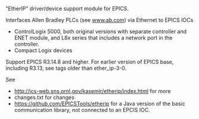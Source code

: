 "EtherIP" driver/device support module for EPICS.

Interfaces Allen Bradley PLCs (see www.ab.com) via Ethernet to EPICS IOCs
 * ControlLogix 5000,
   both original versions with separate controller and ENET module,
   and L8x series that includes a network port in the controller.
 * Compact Logix devices

Support EPICS R3.14.8 and higher.
For earlier version of EPICS base, including R3.13, see tags older than ether_ip-3-0.

See 
 * http://ics-web.sns.ornl.gov/kasemir/etherip/index.html for more
 * changes.txt for changes
 * https://github.com/EPICSTools/etherip for a Java version of the basic communication library, not connected to an EPCIS IOC.

